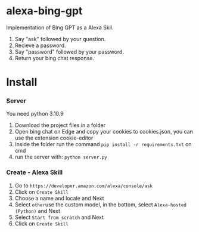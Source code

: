 # alexa-bing-gpt

Implementation of Bing GPT as a Alexa Skil.


1. Say "ask" followed by your question.
2. Recieve a password.
3. Say "password" followed by your password.
4. Return your bing chat response.

# Install

### Server

You need python 3.10.9
1. Download the project files in a folder
2. Open bing chat on Edge and copy your cookies to cookies.json, you can use the extension cookie-editor
2. Inside the folder run the command `pip install -r requirements.txt` on cmd
3. run the server with: `python server.py`

### Create - Alexa Skill
1. Go to `https://developer.amazon.com/alexa/console/ask`
2. Click on `Create Skill`
3. Choose a name and locale and Next
4. Select `other`use the custom model, in the bottom, select `Alexa-hosted (Python)` and Next
5. Select `Start from scratch` and Next
6. Click on `Create Skill`
